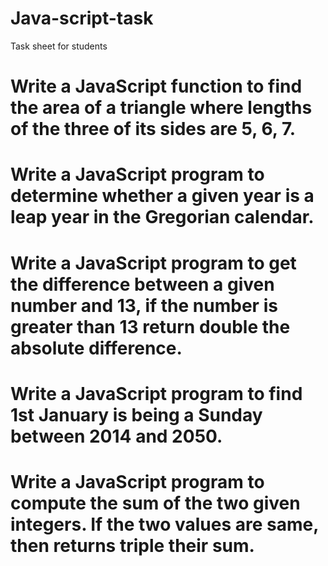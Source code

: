 # Java-script-task
Task sheet for students
# Write a JavaScript function to find the area of a triangle where lengths of the three of its sides are 5, 6, 7.
# Write a JavaScript program to determine whether a given year is a leap year in the Gregorian calendar.
# Write a JavaScript program to get the difference between a given number and 13, if the number is greater than 13 return double the absolute difference.
# Write a JavaScript program to find 1st January is being a Sunday between 2014 and 2050.
# Write a JavaScript program to compute the sum of the two given integers. If the two values are same, then returns triple their sum.
